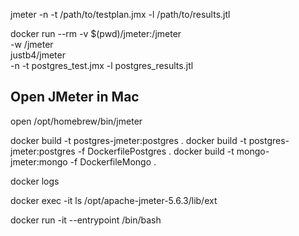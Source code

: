 jmeter -n -t /path/to/testplan.jmx -l /path/to/results.jtl

docker run --rm -v $(pwd)/jmeter:/jmeter \
  -w /jmeter \
  justb4/jmeter \
  -n -t postgres_test.jmx -l postgres_results.jtl

Open JMeter in Mac
-------------------
open /opt/homebrew/bin/jmeter

docker build -t postgres-jmeter:postgres .
docker build -t postgres-jmeter:postgres -f DockerfilePostgres .
docker build -t mongo-jmeter:mongo -f DockerfileMongo .

docker logs <your-jmeter-container>

docker exec -it <your-jmeter-container> ls /opt/apache-jmeter-5.6.3/lib/ext

docker run -it --entrypoint /bin/bash <image-name>
